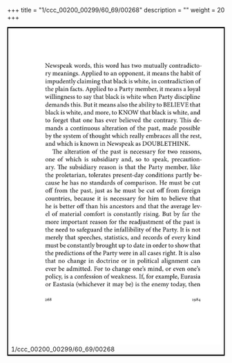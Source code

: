 +++
title = "1/ccc_00200_00299/60_69/00268"
description = ""
weight = 20
+++

<table style="border:2px solid black;max-width:800px;max-height:800px;" 
><tr><td>
<img class="center-fit-jpg"
src="/jpg_/out_jpg_1984__268.jpg">
1/ccc_00200_00299/60_69/00268
</img></td></tr></table>
